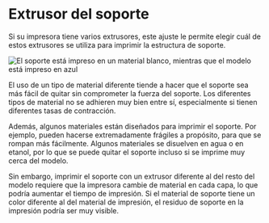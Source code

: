 Extrusor del soporte
====
Si su impresora tiene varios extrusores, este ajuste le permite elegir cuál de estos extrusores se utiliza para imprimir la estructura de soporte.

<!--screenshot {
"image_path": "support_extruder_nr.png",
"models": [
    {
        "script": "question_stick_clip.scad",
        "transformation": ["rotateY(90)"],
        "object_settings": {"extruder_nr": 1}
    }
],
"camera_position": [134, 134, 113],
"settings": {
    "support_enable": true,
    "support_interface_enable": true,
    "support_use_towers": false,
    "support_extruder_nr": 3
},
"colour_scheme": "material_colour",
"colours": 64
}-->
![El soporte está impreso en un material blanco, mientras que el modelo está impreso en azul](../images/support_extruder_nr.png)

El uso de un tipo de material diferente tiende a hacer que el soporte sea más fácil de quitar sin comprometer la fuerza del soporte. Los diferentes tipos de material no se adhieren muy bien entre sí, especialmente si tienen diferentes tasas de contracción.

Además, algunos materiales están diseñados para imprimir el soporte. Por ejemplo, pueden hacerse extremadamente frágiles a propósito, para que se rompan más fácilmente. Algunos materiales se disuelven en agua o en etanol, por lo que se puede quitar el soporte incluso si se imprime muy cerca del modelo.

Sin embargo, imprimir el soporte con un extrusor diferente al del resto del modelo requiere que la impresora cambie de material en cada capa, lo que podría aumentar el tiempo de impresión. Si el material de soporte tiene un color diferente al del material de impresión, el residuo de soporte en la impresión podría ser muy visible.